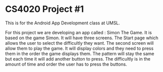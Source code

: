 # CS4020 Project #1
This is for the Android App Development class at UMSL.

For this project we are developing an app called : Simon The Game. 
It is based on the game Simon. It will have three screens. The Start page which allows the user to select the difficultly they want. 
The second screen will allow them to play the game. It will display colors and they need to press them in the order the game displays them. The pattern will stay the same but each time it will add another button to press. 
The difficultly is in the amount of time and order the user has to press the buttons. 
